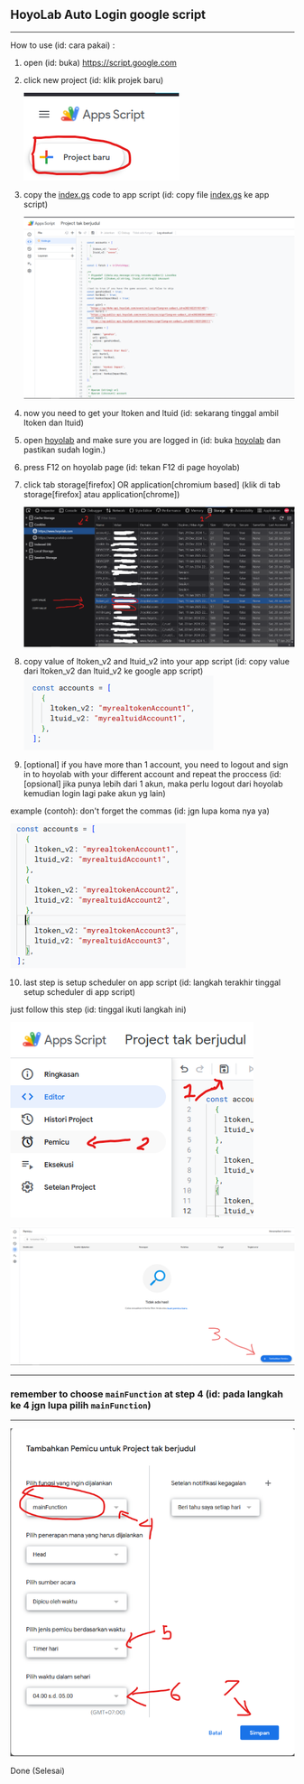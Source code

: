 ## HoyoLab Auto Login google script

---

How to use (id: cara pakai) :

1. open (id: buka) https://script.google.com

2. click new project (id: klik projek baru)

   ![Alt text](./images/projekbaru.png)

3. copy the [index.gs](https://raw.githubusercontent.com/hikaaam/hoyolab-auto-login-multi-account/main/index.gs) code to app script (id: copy file [index.gs](https://raw.githubusercontent.com/hikaaam/hoyolab-auto-login-multi-account/main/index.gs) ke app script)

   ![Alt text](./images/copy.png)

4. now you need to get your ltoken and ltuid (id: sekarang tinggal ambil ltoken dan ltuid)

5. open [hoyolab](https://www.hoyolab.com/) and make sure you are logged in (id: buka [hoyolab](https://www.hoyolab.com/) dan pastikan sudah login.)

6. press F12 on hoyolab page (id: tekan F12 di page hoyolab)

7. click tab storage[firefox] OR application[chromium based] (klik di tab storage[firefox] atau application[chrome])

   ![Alt text](./images/cookies.png)

8. copy value of ltoken_v2 and ltuid_v2 into your app script (id: copy value dari ltoken_v2 dan ltuid_v2 ke google app script)
   ![Alt text](./images/inputtoken.png)

9. [optional] if you have more than 1 account, you need to logout and sign in to hoyolab with your different account and repeat the proccess (id: [opsional] jika punya lebih dari 1 akun, maka perlu logout dari hoyolab kemudian login lagi pake akun yg lain)

example (contoh):
don't forget the commas (id: jgn lupa koma nya ya)

![Alt text](./images/multipleaccounts.png)

10. last step is setup scheduler on app script (id: langkah terakhir tinggal setup scheduler di app script)

just follow this step (id: tinggal ikuti langkah ini)

![Alt text](./images/trigger.png)

![Alt text](./images/createtrigger.png)

---

### remember to choose `mainFunction` at step 4 (id: pada langkah ke 4 jgn lupa pilih `mainFunction`)

---

![Alt text](./images/mainFunction.png)

Done (Selesai)
